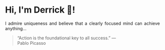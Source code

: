 # Hi, I'm Derrick 👋!
<p align="justify">I admire uniqueness and believe that a clearly focused mind can achieve anything...</p> 
<!-- #quote-start -->
<blockquote>&ldquo;Action is the foundational key to all success.&rdquo; &mdash; <footer>Pablo Picasso</footer></blockquote>
<!-- #quote-end -->
